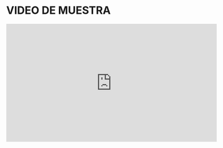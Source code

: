 <html>
<head>
  <title>PAGINA 1</title>
  <meta charset="utf-8"/>
</head>
<body>
  <h1>VIDEO DE MUESTRA</h1>


<iframe width="560" height="315" src="https://www.youtube.com/embed/rCL8-CiGSmc?si=p6tWfdQjxnLvLRsw" title="YouTube video player" frameborder="0" allow="accelerometer; autoplay; clipboard-write; encrypted-media; gyroscope; picture-in-picture; web-share" referrerpolicy="strict-origin-when-cross-origin" allowfullscreen></iframe>
<source src="https://youtu.be/9wf0k9nGs3k" type="video/mp4">


</body>
</html>
